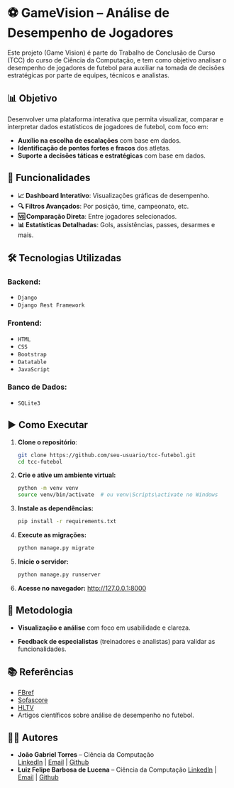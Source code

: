 # ⚽ GameVision – Análise de Desempenho de Jogadores

Este projeto (Game Vision) é parte do Trabalho de Conclusão de Curso (TCC) do curso de Ciência da Computação, e tem como objetivo analisar o desempenho de jogadores de futebol para auxiliar na tomada de decisões estratégicas por parte de equipes, técnicos e analistas.

## 📊 Objetivo

Desenvolver uma plataforma interativa que permita visualizar, comparar e interpretar dados estatísticos de jogadores de futebol, com foco em:

- **Auxílio na escolha de escalações** com base em dados.
- **Identificação de pontos fortes e fracos** dos atletas.
- **Suporte a decisões táticas e estratégicas** com base em dados.

## 🚀 Funcionalidades

- **📈 Dashboard Interativo**: Visualizações gráficas de desempenho.
- **🔍 Filtros Avançados**: Por posição, time, campeonato, etc.
- **🆚 Comparação Direta**: Entre jogadores selecionados.
- **📊 Estatísticas Detalhadas**: Gols, assistências, passes, desarmes e mais.

## 🛠️ Tecnologias Utilizadas

### Backend:
- `Django`
- `Django Rest Framework`

### Frontend:
- `HTML`
- `CSS`
- `Bootstrap`
- `Datatable`
- `JavaScript`

### Banco de Dados:
- `SQLite3`

## ▶️ Como Executar

1. **Clone o repositório**:
   ```bash
   git clone https://github.com/seu-usuario/tcc-futebol.git
   cd tcc-futebol
   ```

2. **Crie e ative um ambiente virtual:**
    ```bash
    python -m venv venv
    source venv/bin/activate  # ou venv\Scripts\activate no Windows
    ```

3. **Instale as dependências:**
    ```bash
    pip install -r requirements.txt
    ```

4. **Execute as migrações:**
    ```bash
    python manage.py migrate
    ```

5. **Inicie o servidor:**
    ```bash
    python manage.py runserver   
    ```

6. **Acesse no navegador:**
    http://127.0.0.1:8000


## 📝 Metodologia

- **Visualização e análise** com foco em usabilidade e clareza.

- **Feedback de especialistas** (treinadores e analistas) para validar as funcionalidades.

## 📚 Referências

- [FBref](https://fbref.com/)
- [Sofascore](https://www.sofascore.com/)
- [HLTV](https://www.hltv.org/)
- Artigos científicos sobre análise de desempenho no futebol.


## 👨‍💻 Autores

- **João Gabriel Torres** – Ciência da Computação  
  [LinkedIn](https://www.linkedin.com/in/joaogktorres) | [Email](mailto:jgabriel.ktorres@gmail.com) | [Github](https://github.com/joaogkt)
- **Luiz Felipe Barbosa de Lucena** – Ciência da Computação
  [LinkedIn](https://www.linkedin.com/in/luizfelipebarbosa09081) | [Email](mailto:luizfelipe09081@gmail.com) | [Github](https://github.com/Luiz090811)
